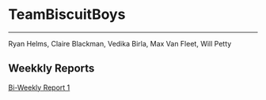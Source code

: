 # TeamBiscuitBoys
---
Ryan Helms, Claire Blackman, Vedika Birla, Max Van Fleet, Will Petty
## Weekkly Reports
[Bi-Weekly Report 1](https://docs.google.com/document/d/1bj9kjafBPKPApFSPzOCeqm_9c0OVKJFHQNCJ-XWsw8o/edit?usp=sharing)
